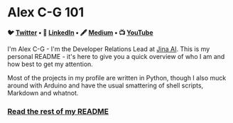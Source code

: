 # Alex C-G 101
 
<p align="center">
<strong>

🐦 [Twitter](http://www.twitter.com/alexcg) • 💼 [LinkedIn](https://www.linkedin.com/in/alexcg/) • 🖋️ [Medium](https://medium.com/@alexcg1) •  📺 [YouTube](https://www.youtube.com/playlist?list=PL31qJ9WBBeNg_wZVSd8AKcgzrJt-iVgxF)

</strong>
</p>

I'm Alex C-G - I'm the Developer Relations Lead at [Jina AI](https://github.com/jina-ai/jina/). This is my personal README - it's here to give you a quick overview of who I am and how best to get my attention.

Most of the projects in my profile are written in Python, though I also muck around with Arduino and have the usual smattering of shell scripts, Markdown and whatnot.

### [Read the rest of my README](https://github.com/alexcg1/readme)
